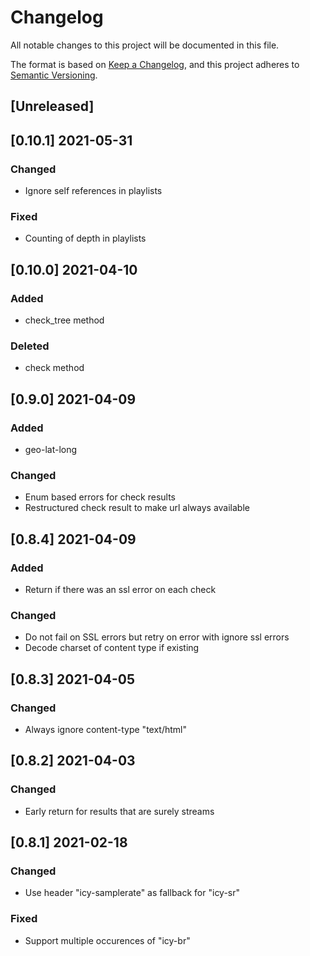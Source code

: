 # Changelog
All notable changes to this project will be documented in this file.

The format is based on [Keep a Changelog](https://keepachangelog.com/en/1.0.0/),
and this project adheres to [Semantic Versioning](https://semver.org/spec/v2.0.0.html).

## [Unreleased]
## [0.10.1] 2021-05-31
### Changed
* Ignore self references in playlists
### Fixed
* Counting of depth in playlists

## [0.10.0] 2021-04-10
### Added
* check_tree method

### Deleted
* check method

## [0.9.0] 2021-04-09
### Added
* geo-lat-long

### Changed
* Enum based errors for check results
* Restructured check result to make url always available

## [0.8.4] 2021-04-09
### Added
* Return if there was an ssl error on each check

### Changed
* Do not fail on SSL errors but retry on error with ignore ssl errors
* Decode charset of content type if existing

## [0.8.3] 2021-04-05
### Changed
* Always ignore content-type "text/html"

## [0.8.2] 2021-04-03
### Changed
* Early return for results that are surely streams

## [0.8.1] 2021-02-18
### Changed
* Use header "icy-samplerate" as fallback for "icy-sr"

### Fixed
* Support multiple occurences of "icy-br"
